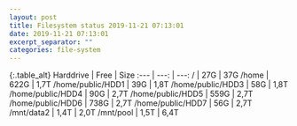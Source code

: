 ```yaml
---
layout: post
title: Filesystem status 2019-11-21 07:13:01
date: 2019-11-21 07:13:01
excerpt_separator: ""
categories: file-system
---
```

{:.table_alt}
Harddrive | Free | Size
:--- | ---: | ---:
/ | 27G | 37G
/home | 622G | 1,7T
/home/public/HDD1 | 39G | 1,8T
/home/public/HDD3 | 58G | 1,8T
/home/public/HDD4 | 90G | 2,7T
/home/public/HDD5 | 559G | 2,7T
/home/public/HDD6 | 738G | 2,7T
/home/public/HDD7 | 56G | 2,7T
/mnt/data2 | 1,4T | 2,0T
/mnt/pool | 1,5T | 6,4T
